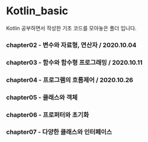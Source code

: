 # Kotlin_basic
Kotlin 공부하면서 작성한 기초 코드를 모아놓은 폴더 입니다.

### chapter02 - 변수와 자료형, 연산자 / 2020.10.04

### chapter03 - 함수와 함수형 프로그래밍 / 2020.10.11

### chapter04 - 프로그램의 흐름제어 / 2020.10.26

### chapter05 - 클래스와 객체

### chapter06 - 프로퍼터와 초기화

### chapter07 - 다양한 클래스와 인터페이스

